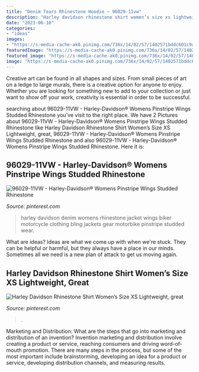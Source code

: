 ```yaml
---
title: "Denim Tears Rhinestone Hoodie ~ 96029-11vw"
description: "Harley davidson rhinestone shirt women’s size xs lightweight, great"
date: "2023-06-10"
categories:
- "ideas"
images:
- "https://s-media-cache-ak0.pinimg.com/736x/14/02/57/1402571bddc601c9a31561f8d9296716.jpg"
featuredImage: "https://s-media-cache-ak0.pinimg.com/736x/14/02/57/1402571bddc601c9a31561f8d9296716.jpg"
featured_image: "https://s-media-cache-ak0.pinimg.com/736x/14/02/57/1402571bddc601c9a31561f8d9296716.jpg"
image: "https://s-media-cache-ak0.pinimg.com/736x/14/02/57/1402571bddc601c9a31561f8d9296716.jpg"
---
```



Creative art can be found in all shapes and sizes. From small pieces of art on a ledge to large murals, there is a creative option for anyone to enjoy. Whether you are looking for something new to add to your collection or just want to show off your work, creativity is essential in order to be successful.

	

		
searching about 96029-11VW - Harley-Davidson® Womens Pinstripe Wings Studded Rhinestone you've visit to the right place. We have 2 Pictures about 96029-11VW - Harley-Davidson® Womens Pinstripe Wings Studded Rhinestone like Harley Davidson Rhinestone Shirt Women’s Size XS Lightweight, great, 96029-11VW - Harley-Davidson® Womens Pinstripe Wings Studded Rhinestone and also 96029-11VW - Harley-Davidson® Womens Pinstripe Wings Studded Rhinestone. Here it is:
		
    
## 96029-11VW - Harley-Davidson® Womens Pinstripe Wings Studded Rhinestone

<img loading=lazy src="https://s-media-cache-ak0.pinimg.com/736x/14/02/57/1402571bddc601c9a31561f8d9296716.jpg" onerror="this.onerror=null;this.src='https://tse2.mm.bing.net/th?id=OIP.EkuksBD0vAz__n7GuGfHiwHaHa&amp;pid=15.1';" alt="96029-11VW - Harley-Davidson® Womens Pinstripe Wings Studded Rhinestone">

_Source: pinterest.com_

>harley davidson denim womens rhinestone jacket wings biker motorcycle clothing bling jackets gear motorbike pinstripe studded wear. 

	

What are ideas?
Ideas are what we come up with when we're stuck. They can be helpful or harmful, but they always have a place in our minds. Sometimes all we need is a new plan of attack to get us moving again.

    
## Harley Davidson Rhinestone Shirt Women’s Size XS Lightweight, Great

<img loading=lazy src="https://i.pinimg.com/736x/15/5e/39/155e39f9ce9fdb0ea5df1f73adfb8868.jpg" onerror="this.onerror=null;this.src='https://tse4.mm.bing.net/th?id=OIP.ZNrj-5jRw7MVVpok9MpScgHaWO&amp;pid=15.1';" alt="Harley Davidson Rhinestone Shirt Women’s Size XS Lightweight, great">

_Source: pinterest.com_

>. 

	

Marketing and Distribution: What are the steps that go into marketing and distribution of an invention?
Invention marketing and distribution involve creating a product or service, reaching consumers and driving word-of-mouth promotion. There are many steps in the process, but some of the most important include brainstorming, developing an idea for a product or service, developing distribution channels, and measuring results.

